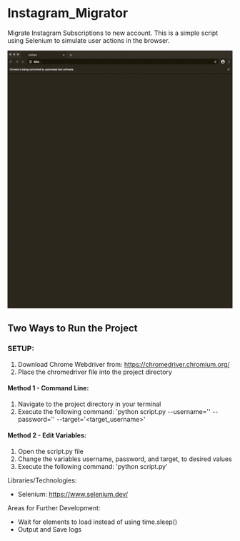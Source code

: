# Instagram_Migrator
Migrate Instagram Subscriptions to new account.
This is a simple script using Selenium to simulate user actions in the browser.

![](./Demo/demo.gif)

## __Two Ways to Run the Project__

### SETUP:
1) Download Chrome Webdriver from: https://chromedriver.chromium.org/
2) Place the chromedriver file into the project directory

#### Method 1 - Command Line:
1) Navigate to the project directory in your terminal
2) Execute the following command: 'python script.py --username='<username>' --password='<password>' --target='<target_username>'

#### Method 2 - Edit Variables:
1) Open the script.py file
2) Change the variables username, password, and target, to desired values
3) Execute the following command: 'python script.py'

Libraries/Technologies:
- Selenium: https://www.selenium.dev/

Areas for Further Development:
- Wait for elements to load instead of using time.sleep()
- Output and Save logs